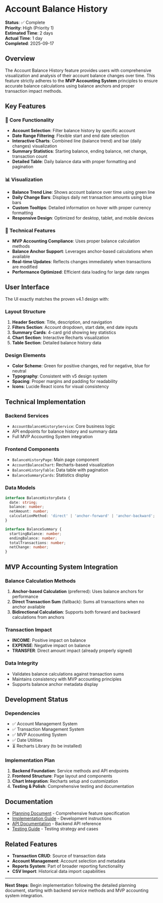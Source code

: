 # Account Balance History

**Status**: ✅ Complete  
**Priority**: High (Priority 1)  
**Estimated Time**: 2 days  
**Actual Time**: 1 day  
**Completed**: 2025-09-17  

## Overview

The Account Balance History feature provides users with comprehensive visualization and analysis of their account balance changes over time. This feature strictly adheres to the **MVP Accounting System** principles to ensure accurate balance calculations using balance anchors and proper transaction impact methods.

## Key Features

### 🎯 **Core Functionality**
- **Account Selection**: Filter balance history by specific account
- **Date Range Filtering**: Flexible start and end date selection
- **Interactive Charts**: Combined line (balance trend) and bar (daily changes) visualization
- **Summary Statistics**: Starting balance, ending balance, net change, transaction count
- **Detailed Table**: Daily balance data with proper formatting and pagination

### 📊 **Visualization**
- **Balance Trend Line**: Shows account balance over time using green line
- **Daily Change Bars**: Displays daily net transaction amounts using blue bars
- **Custom Tooltips**: Detailed information on hover with proper currency formatting
- **Responsive Design**: Optimized for desktop, tablet, and mobile devices

### 🔧 **Technical Features**
- **MVP Accounting Compliance**: Uses proper balance calculation methods
- **Balance Anchor Support**: Leverages anchor-based calculations when available
- **Real-time Updates**: Reflects changes immediately when transactions are modified
- **Performance Optimized**: Efficient data loading for large date ranges

## User Interface

The UI exactly matches the proven v4.1 design with:

### **Layout Structure**
1. **Header Section**: Title, description, and navigation
2. **Filters Section**: Account dropdown, start date, end date inputs
3. **Summary Cards**: 4-card grid showing key statistics
4. **Chart Section**: Interactive Recharts visualization
5. **Table Section**: Detailed balance history data

### **Design Elements**
- **Color Scheme**: Green for positive changes, red for negative, blue for neutral
- **Typography**: Consistent with v5 design system
- **Spacing**: Proper margins and padding for readability
- **Icons**: Lucide React icons for visual consistency

## Technical Implementation

### **Backend Services**
- `AccountBalanceHistoryService`: Core business logic
- API endpoints for balance history and summary data
- Full MVP Accounting System integration

### **Frontend Components**
- `BalanceHistoryPage`: Main page component
- `AccountBalanceChart`: Recharts-based visualization
- `BalanceHistoryTable`: Data table with pagination
- `BalanceSummaryCards`: Statistics display

### **Data Models**
```typescript
interface BalanceHistoryData {
  date: string;
  balance: number;
  netAmount: number;
  calculationMethod: 'direct' | 'anchor-forward' | 'anchor-backward';
}

interface BalanceSummary {
  startingBalance: number;
  endingBalance: number;
  totalTransactions: number;
  netChange: number;
}
```

## MVP Accounting System Integration

### **Balance Calculation Methods**
1. **Anchor-based Calculation** (preferred): Uses balance anchors for performance
2. **Direct Transaction Sum** (fallback): Sums all transactions when no anchor available
3. **Bidirectional Calculation**: Supports both forward and backward calculations from anchors

### **Transaction Impact**
- **INCOME**: Positive impact on balance
- **EXPENSE**: Negative impact on balance  
- **TRANSFER**: Direct amount impact (already properly signed)

### **Data Integrity**
- Validates balance calculations against transaction sums
- Maintains consistency with MVP accounting principles
- Supports balance anchor metadata display

## Development Status

### **Dependencies**
- ✅ Account Management System
- ✅ Transaction Management System  
- ✅ MVP Accounting System
- ✅ Date Utilities
- ⏳ Recharts Library (to be installed)

### **Implementation Plan**
1. **Backend Foundation**: Service methods and API endpoints
2. **Frontend Structure**: Page layout and components
3. **Chart Integration**: Recharts setup and customization
4. **Testing & Polish**: Comprehensive testing and documentation

## Documentation

- [Planning Document](./planning.md) - Comprehensive feature specification
- [Implementation Guide](./implementation.md) - Development instructions
- [API Documentation](./api.md) - Backend API reference
- [Testing Guide](./testing.md) - Testing strategy and cases

## Related Features

- **Transaction CRUD**: Source of transaction data
- **Account Management**: Account selection and metadata
- **Reports System**: Part of broader reporting functionality
- **CSV Import**: Historical data import capabilities

---

**Next Steps**: Begin implementation following the detailed planning document, starting with backend service methods and MVP accounting system integration.

